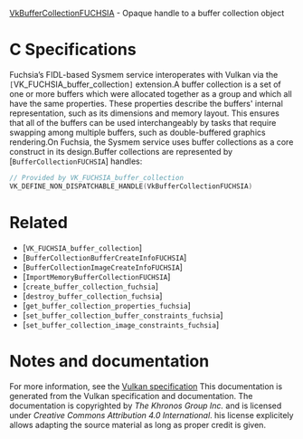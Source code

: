 [VkBufferCollectionFUCHSIA](https://www.khronos.org/registry/vulkan/specs/1.3-extensions/man/html/VkBufferCollectionFUCHSIA.html) - Opaque handle to a buffer collection object

# C Specifications
Fuchsia’s FIDL-based Sysmem service interoperates with Vulkan via the
`[`VK_FUCHSIA_buffer_collection`]` extension.A buffer collection is a set of one or more buffers which were allocated
together as a group and which all have the same properties.
These properties describe the buffers' internal representation, such as its
dimensions and memory layout.
This ensures that all of the buffers can be used interchangeably by tasks
that require swapping among multiple buffers, such as double-buffered
graphics rendering.On Fuchsia, the Sysmem service uses buffer collections as a core construct
in its design.Buffer collections are represented by [`BufferCollectionFUCHSIA`]
handles:
```c
// Provided by VK_FUCHSIA_buffer_collection
VK_DEFINE_NON_DISPATCHABLE_HANDLE(VkBufferCollectionFUCHSIA)
```

# Related
- [`VK_FUCHSIA_buffer_collection`]
- [`BufferCollectionBufferCreateInfoFUCHSIA`]
- [`BufferCollectionImageCreateInfoFUCHSIA`]
- [`ImportMemoryBufferCollectionFUCHSIA`]
- [`create_buffer_collection_fuchsia`]
- [`destroy_buffer_collection_fuchsia`]
- [`get_buffer_collection_properties_fuchsia`]
- [`set_buffer_collection_buffer_constraints_fuchsia`]
- [`set_buffer_collection_image_constraints_fuchsia`]

# Notes and documentation
For more information, see the [Vulkan specification](https://www.khronos.org/registry/vulkan/specs/1.3-extensions/html/vkspec.html)
This documentation is generated from the Vulkan specification and documentation.
The documentation is copyrighted by *The Khronos Group Inc.* and is licensed under *Creative Commons Attribution 4.0 International*.
his license explicitely allows adapting the source material as long as proper credit is given.
        